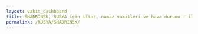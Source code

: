 ```yaml
---
layout: vakit_dashboard
title: SHADRINSK, RUSYA için iftar, namaz vakitleri ve hava durumu - ilçe/eyalet seç
permalink: /RUSYA/SHADRINSK/
---
```


<script type="text/javascript">
  var GLOBAL_COUNTRY = 'RUSYA';
  var GLOBAL_CITY = 'SHADRINSK';
  var GLOBAL_STATE = '';
  var lat = 72;
  var lon = 21;
</script>

